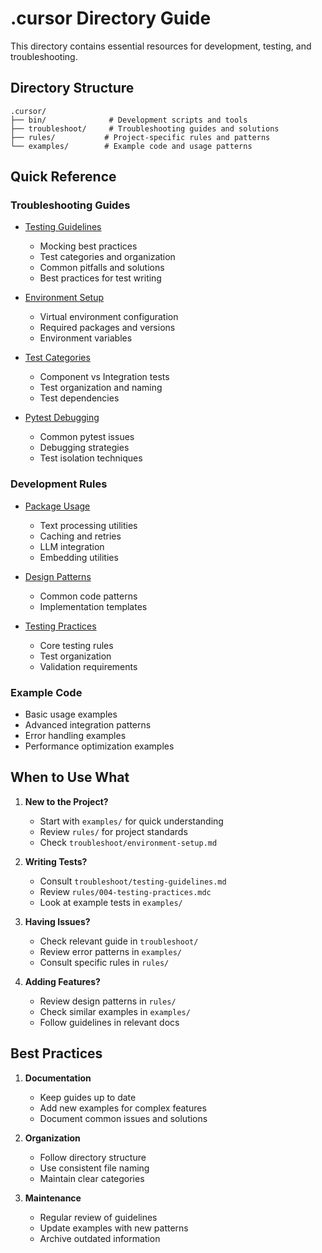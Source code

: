 # .cursor Directory Guide

This directory contains essential resources for development, testing, and troubleshooting.

## Directory Structure

```
.cursor/
├── bin/              # Development scripts and tools
├── troubleshoot/     # Troubleshooting guides and solutions
├── rules/           # Project-specific rules and patterns
└── examples/        # Example code and usage patterns
```

## Quick Reference

### Troubleshooting Guides
- [Testing Guidelines](troubleshoot/testing-guidelines.md)
  - Mocking best practices
  - Test categories and organization
  - Common pitfalls and solutions
  - Best practices for test writing
  
- [Environment Setup](troubleshoot/environment-setup.md)
  - Virtual environment configuration
  - Required packages and versions
  - Environment variables
  
- [Test Categories](troubleshoot/test-categories.md)
  - Component vs Integration tests
  - Test organization and naming
  - Test dependencies
  
- [Pytest Debugging](troubleshoot/pytest-debugging.md)
  - Common pytest issues
  - Debugging strategies
  - Test isolation techniques

### Development Rules
- [Package Usage](rules/003-package-usage.mdc)
  - Text processing utilities
  - Caching and retries
  - LLM integration
  - Embedding utilities
  
- [Design Patterns](rules/002-design-patterns.mdc)
  - Common code patterns
  - Implementation templates
  
- [Testing Practices](rules/004-testing-practices.mdc)
  - Core testing rules
  - Test organization
  - Validation requirements

### Example Code
- Basic usage examples
- Advanced integration patterns
- Error handling examples
- Performance optimization examples

## When to Use What

1. **New to the Project?**
   - Start with `examples/` for quick understanding
   - Review `rules/` for project standards
   - Check `troubleshoot/environment-setup.md`

2. **Writing Tests?**
   - Consult `troubleshoot/testing-guidelines.md`
   - Review `rules/004-testing-practices.mdc`
   - Look at example tests in `examples/`

3. **Having Issues?**
   - Check relevant guide in `troubleshoot/`
   - Review error patterns in `examples/`
   - Consult specific rules in `rules/`

4. **Adding Features?**
   - Review design patterns in `rules/`
   - Check similar examples in `examples/`
   - Follow guidelines in relevant docs

## Best Practices

1. **Documentation**
   - Keep guides up to date
   - Add new examples for complex features
   - Document common issues and solutions

2. **Organization**
   - Follow directory structure
   - Use consistent file naming
   - Maintain clear categories

3. **Maintenance**
   - Regular review of guidelines
   - Update examples with new patterns
   - Archive outdated information 